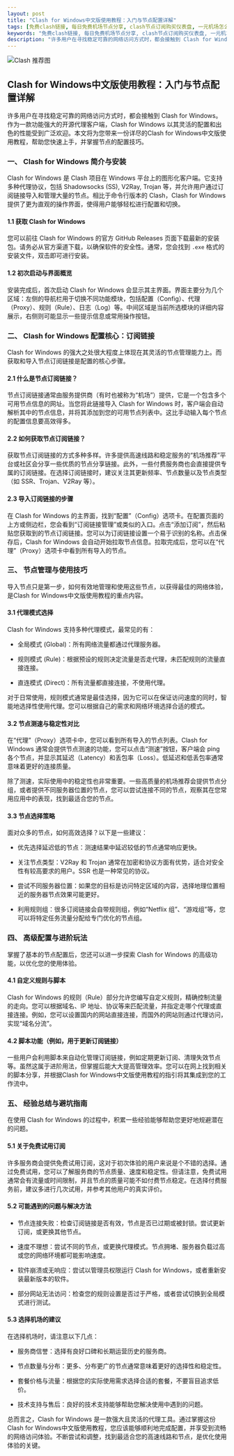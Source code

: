 ```yaml
---
layout: post
title: "Clash for Windows中文版使用教程：入门与节点配置详解"
tags: [免费clash链接, 每日免费机场节点分享, clash节点订阅购买仪表盘, 一元机场怎么用, Clash正版官方网站]
keywords: "免费clash链接, 每日免费机场节点分享, clash节点订阅购买仪表盘, 一元机场怎么用, Clash正版官方网站"
description: "许多用户在寻找稳定可靠的网络访问方式时，都会接触到 Clash for Windows。作为一款功能强大的开源代理客户端，Clash for Windows 以其灵活的配置和出色的性能受到广泛欢迎。本文将为您带来一份详尽的Clash for Windows中文版使用教程，帮助您快速上手，并掌握节点的配置技巧。"
---
```


![Clash 推荐图](https://clashjd.github.io/assets/img/免费节点订阅.png)

## Clash for Windows中文版使用教程：入门与节点配置详解

许多用户在寻找稳定可靠的网络访问方式时，都会接触到 Clash for Windows。作为一款功能强大的开源代理客户端，Clash for Windows 以其灵活的配置和出色的性能受到广泛欢迎。本文将为您带来一份详尽的Clash for Windows中文版使用教程，帮助您快速上手，并掌握节点的配置技巧。

### 一、 Clash for Windows 简介与安装

Clash for Windows 是 Clash 项目在 Windows 平台上的图形化客户端。它支持多种代理协议，包括 Shadowsocks (SS), V2Ray, Trojan 等，并允许用户通过订阅链接导入和管理大量的节点。相比于命令行版本的 Clash，Clash for Windows 提供了更为直观的操作界面，使得用户能够轻松进行配置和切换。

#### 1.1 获取 Clash for Windows

您可以前往 Clash for Windows 的官方 GitHub Releases 页面下载最新的安装包。请务必从官方渠道下载，以确保软件的安全性。通常，您会找到 `.exe` 格式的安装文件，双击即可进行安装。

#### 1.2 初次启动与界面概览

安装完成后，首次启动 Clash for Windows 会显示其主界面。界面主要分为几个区域：左侧的导航栏用于切换不同功能模块，包括配置（Config）、代理（Proxy）、规则（Rule）、日志（Log）等。中间区域是当前所选模块的详细内容展示，右侧则可能显示一些提示信息或常用操作按钮。

### 二、 Clash for Windows 配置核心：订阅链接

Clash for Windows 的强大之处很大程度上体现在其灵活的节点管理能力上。而获取和导入节点订阅链接是配置的核心步骤。

#### 2.1 什么是节点订阅链接？

节点订阅链接通常由服务提供商（有时也被称为“机场”）提供，它是一个包含多个可用节点信息的网址。当您将此链接导入 Clash for Windows 时，客户端会自动解析其中的节点信息，并将其添加到您的可用节点列表中。这比手动输入每个节点的配置信息要高效得多。

#### 2.2 如何获取节点订阅链接？

获取节点订阅链接的方式多种多样。许多提供高速线路和稳定服务的“机场推荐”平台或社区会分享一些优质的节点分享链接。此外，一些付费服务商也会直接提供专属的订阅链接。在选择订阅链接时，建议关注其更新频率、节点数量以及节点类型（如 SSR、Trojan、V2Ray 等）。

#### 2.3 导入订阅链接的步骤

在 Clash for Windows 的主界面，找到“配置”（Config）选项卡。在配置页面的上方或侧边栏，您会看到“订阅链接管理”或类似的入口。点击“添加订阅”，然后粘贴您获取到的节点订阅链接。您可以为订阅链接设置一个易于识别的名称。点击保存后，Clash for Windows 会自动开始拉取节点信息。拉取完成后，您可以在“代理”（Proxy）选项卡中看到所有导入的节点。

### 三、 节点管理与使用技巧

导入节点只是第一步，如何有效地管理和使用这些节点，以获得最佳的网络体验，是Clash for Windows中文版使用教程的重点内容。

#### 3.1 代理模式选择

Clash for Windows 支持多种代理模式，最常见的有：

- 全局模式 (Global)：所有网络流量都通过代理服务器。

- 规则模式 (Rule)：根据预设的规则决定流量是否走代理，未匹配规则的流量直接连接。

- 直连模式 (Direct)：所有流量都直接连接，不使用代理。

对于日常使用，规则模式通常是最佳选择，因为它可以在保证访问速度的同时，智能地选择性使用代理。您可以根据自己的需求和网络环境选择合适的模式。

#### 3.2 节点测速与稳定性对比

在“代理”（Proxy）选项卡中，您可以看到所有导入的节点列表。Clash for Windows 通常会提供节点测速的功能，您可以点击“测速”按钮，客户端会 ping 各个节点，并显示其延迟（Latency）和丢包率（Loss）。低延迟和低丢包率通常意味着更好的连接质量。

除了测速，实际使用中的稳定性也非常重要。一些高质量的机场推荐会提供节点分组，或者提供不同服务器位置的节点，您可以尝试连接不同的节点，观察其在您常用应用中的表现，找到最适合您的节点。

#### 3.3 节点选择策略

面对众多的节点，如何高效选择？以下是一些建议：

- 优先选择延迟低的节点：测速结果中延迟较低的节点通常响应更快。

- 关注节点类型：V2Ray 和 Trojan 通常在加密和协议方面有优势，适合对安全性有较高要求的用户。SSR 也是一种常见的协议。

- 尝试不同服务器位置：如果您的目标是访问特定区域的内容，选择地理位置相近的服务器节点效果可能更好。

- 利用规则组：很多订阅链接会自带规则组，例如“Netflix 组”、“游戏组”等，您可以将特定任务流量分配给专门优化的节点组。

### 四、 高级配置与进阶玩法

掌握了基本的节点配置后，您还可以进一步探索 Clash for Windows 的高级功能，以优化您的使用体验。

#### 4.1 自定义规则与脚本

Clash for Windows 的规则（Rule）部分允许您编写自定义规则，精确控制流量的走向。您可以根据域名、IP 地址、协议等来匹配流量，并指定走哪个代理或直接连接。例如，您可以设置国内的网站直接连接，而国外的网站则通过代理访问，实现“域名分流”。

#### 4.2 脚本功能（例如，用于更新订阅链接）

一些用户会利用脚本来自动化管理订阅链接，例如定期更新订阅、清理失效节点等。虽然这属于进阶用法，但掌握后能大大提高管理效率。您可以在网上找到相关的脚本分享，并根据Clash for Windows中文版使用教程的指引将其集成到您的工作流中。

### 五、 经验总结与避坑指南

在使用 Clash for Windows 的过程中，积累一些经验能够帮助您更好地规避潜在的问题。

#### 5.1 关于免费试用订阅

许多服务商会提供免费试用订阅，这对于初次体验的用户来说是个不错的选择。通过免费试用，您可以了解服务商的节点质量、速度和稳定性。但请注意，免费试用通常会有流量或时间限制，并且节点的质量可能不如付费节点稳定。在选择付费服务前，建议多进行几次试用，并参考其他用户的真实评价。

#### 5.2 可能遇到的问题与解决方法

- 节点连接失败：检查订阅链接是否有效，节点是否已过期或被封锁。尝试更新订阅，或更换其他节点。

- 速度不理想：尝试不同的节点，或更换代理模式。节点拥堵、服务器负载过高或您的网络环境都可能影响速度。

- 软件崩溃或无响应：尝试以管理员权限运行 Clash for Windows，或者重新安装最新版本的软件。

- 部分网站无法访问：检查您的规则设置是否过于严格，或者尝试切换到全局模式进行测试。

#### 5.3 选择机场的建议

在选择机场时，请注意以下几点：

- 服务商信誉：选择有良好口碑和长期运营历史的服务商。

- 节点数量与分布：更多、分布更广的节点通常意味着更好的选择性和稳定性。

- 套餐价格与流量：根据您的实际使用需求选择合适的套餐，不要盲目追求低价。

- 技术支持与售后：良好的技术支持能够帮助您解决使用中遇到的问题。

总而言之，Clash for Windows 是一款强大且灵活的代理工具。通过掌握这份Clash for Windows中文版使用教程，您应该能够顺利地完成配置，并享受到流畅的网络访问体验。不断尝试和调整，找到最适合您的高速线路和节点，是优化使用体验的关键。